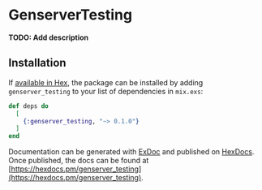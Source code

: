 # GenserverTesting

**TODO: Add description**

## Installation

If [available in Hex](https://hex.pm/docs/publish), the package can be installed
by adding `genserver_testing` to your list of dependencies in `mix.exs`:

```elixir
def deps do
  [
    {:genserver_testing, "~> 0.1.0"}
  ]
end
```

Documentation can be generated with [ExDoc](https://github.com/elixir-lang/ex_doc)
and published on [HexDocs](https://hexdocs.pm). Once published, the docs can
be found at [https://hexdocs.pm/genserver_testing](https://hexdocs.pm/genserver_testing).

